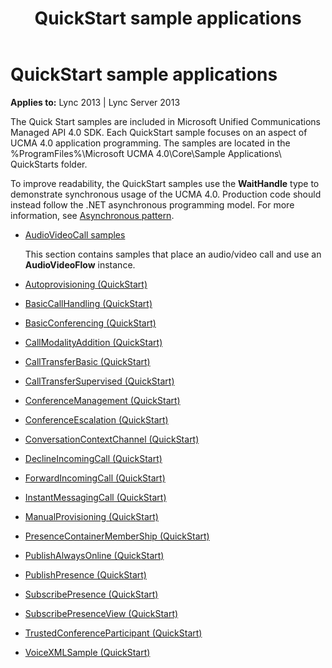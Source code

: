 ﻿---
title: QuickStart sample applications
TOCTitle: QuickStart sample applications
ms:assetid: 3186fd60-eefc-4c62-bf06-413dc1512e0c
ms:mtpsurl: https://msdn.microsoft.com/library/Dn466129(v=office.15)
ms:contentKeyID: 57103423
ms.date: 07/25/2014
mtps_version: v=office.15
---

# QuickStart sample applications


**Applies to:** Lync 2013 | Lync Server 2013

The Quick Start samples are included in Microsoft Unified Communications Managed API 4.0 SDK. Each QuickStart sample focuses on an aspect of UCMA 4.0 application programming. The samples are located in the %ProgramFiles%\\Microsoft UCMA 4.0\\Core\\Sample Applications\\ QuickStarts folder.

To improve readability, the QuickStart samples use the **WaitHandle** type to demonstrate synchronous usage of the UCMA 4.0. Production code should instead follow the .NET asynchronous programming model. For more information, see [Asynchronous pattern](asynchronous-pattern.md).

  - [AudioVideoCall samples](audiovideocall-samples.md)
    
    This section contains samples that place an audio/video call and use an **AudioVideoFlow** instance.

  - [Autoprovisioning (QuickStart)](autoprovisioning-quickstart.md)

  - [BasicCallHandling (QuickStart)](basiccallhandling-quickstart.md)

  - [BasicConferencing (QuickStart)](basicconferencing-quickstart.md)

  - [CallModalityAddition (QuickStart)](callmodalityaddition-quickstart.md)

  - [CallTransferBasic (QuickStart)](calltransferbasic-quickstart.md)

  - [CallTransferSupervised (QuickStart)](calltransfersupervised-quickstart.md)

  - [ConferenceManagement (QuickStart)](conferencemanagement-quickstart.md)

  - [ConferenceEscalation (QuickStart)](conferenceescalation-quickstart.md)

  - [ConversationContextChannel (QuickStart)](conversationcontextchannel-quickstart.md)

  - [DeclineIncomingCall (QuickStart)](declineincomingcall-quickstart.md)

  - [ForwardIncomingCall (QuickStart)](forwardincomingcall-quickstart.md)

  - [InstantMessagingCall (QuickStart)](instantmessagingcall-quickstart.md)

  - [ManualProvisioning (QuickStart)](manualprovisioning-quickstart.md)

  - [PresenceContainerMemberShip (QuickStart)](presencecontainermembership-quickstart.md)

  - [PublishAlwaysOnline (QuickStart)](publishalwaysonline-quickstart.md)

  - [PublishPresence (QuickStart)](publishpresence-quickstart.md)

  - [SubscribePresence (QuickStart)](subscribepresence-quickstart.md)

  - [SubscribePresenceView (QuickStart)](subscribepresenceview-quickstart.md)

  - [TrustedConferenceParticipant (QuickStart)](trustedconferenceparticipant-quickstart.md)

  - [VoiceXMLSample (QuickStart)](voicexmlsample-quickstart.md)

